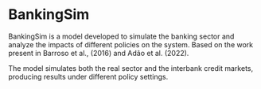 # BankingSim

BankingSim is a model developed to simulate the banking sector and analyze the impacts of different policies on the system. Based on the work present in Barroso et al., (2016) and Adão et al. (2022). 

The model simulates both the real sector and the interbank credit markets, producing results under different policy settings.
